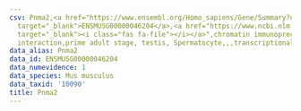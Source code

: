 ```yaml
---
csv: Pnma2,<a href="https://www.ensembl.org/Homo_sapiens/Gene/Summary?db=core;g=ENSMUSG00000046204"
  target="_blank">ENSMUSG00000046204</a>,<a href="https://www.ncbi.nlm.nih.gov/pubmed/25450459"
  target="_blank"><i class="fas fa-file"></i></a>",chromatin immunoprecipitation assay,direct
  interaction,prime adult stage, testis, Spermatocyte,,,transcriptional regulation,
data_alias: Pnma2
data_id: ENSMUSG00000046204
data_numevidence: 1
data_species: Mus musculus
data_taxid: '10090'
title: Pnma2
---
```

